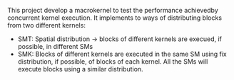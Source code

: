 This project develop a macrokernel to test the performance achievedby concurrent kernel execution. It implements to ways of distributing blocks from two different kernels:
- SMT: Spatial distribution -> blocks of different kernels are execued, if possible, in different SMs
- SMK: Blocks of different kernels are executed in the same SM using fix distribution, if possible, of blocks of each kernel. All the SMs will execute blocks using a similar distribution.  
